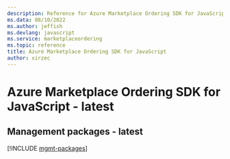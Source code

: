 ```yaml
---
description: Reference for Azure Marketplace Ordering SDK for JavaScript
ms.data: 08/10/2022
ms.author: jeffish
ms.devlang: javascript
ms.service: marketplaceordering
ms.topic: reference
title: Azure Marketplace Ordering SDK for JavaScript
author: xirzec
---
```

# Azure Marketplace Ordering SDK for JavaScript - latest

## Management packages - latest
[!INCLUDE [mgmt-packages](marketplace-ordering-mgmt-index.md)]